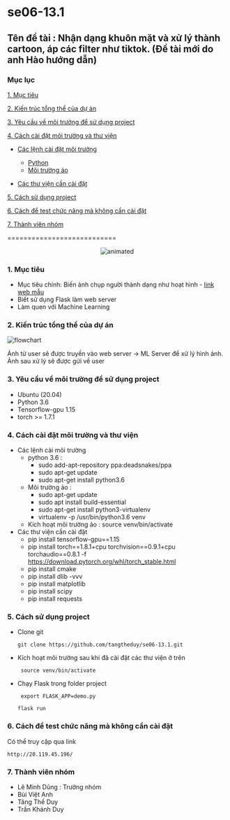 # se06-13.1
## Tên đề tài : Nhận dạng khuôn mặt và xử lý thành cartoon, áp các filter như tiktok. (Đề tài mới do anh Hào hướng dẫn)

### Mục lục
[1. Mục tiêu](#1)

[2. Kiến trúc tổng thể của dự án](#2)

[3. Yêu cầu về môi trường để sử dụng project](#3)

[4. Cách cài đặt môi trường và thư viện](#4)
- [Các lệnh cài đặt môi trường](#4.1)

  - [Python](#4.1.1)
  - [Môi trường ảo](#4.1.2)
- [Các thư viện cần cài đặt](#4.2)

[5. Cách sử dụng project](#5)

[6. Cách để test chức năng mà không cần cài đặt](#6)

[7. Thành viên nhóm](#7)

===========================

<p align="center">
  <img src="https://user-images.githubusercontent.com/58498756/150540972-2f89575d-43c4-4cff-83ce-734ac8075bea.gif" alt="animated" />
</p>

<a name="1"></a>
### 1. Mục tiêu  
* Mục tiêu chính: Biến ảnh chụp người thành dạng như hoạt hình - [link web mẫu](https://huggingface.co/spaces/akhaliq/AnimeGANv2)
* Biết sử dụng Flask làm web server
* Làm quen với Machine Learning
<a name="2"></a>
### 2. Kiến trúc tổng thể của dự án
![flowchart](https://user-images.githubusercontent.com/58498756/149651768-e0a36e45-1f80-400a-8ada-056687d46218.png)

Ảnh từ user sẽ được truyền vào web server -> ML Server để xử lý hình ảnh. Ảnh sau xử lý  sẽ được gửi về user
<a name="3"></a>
### 3. Yêu cầu về môi trường để sử dụng project
* Ubuntu (20.04)
* Python 3.6
* Tensorflow-gpu 1.15
* torch >= 1.7.1
<a name="4"></a>
### 4. Cách cài đặt môi trường và thư viện
<a name="4.1"></a>
* Các lệnh cài môi trường
<a name="4.1.1"></a>
  - python 3.6 : 
    - sudo add-apt-repository ppa:deadsnakes/ppa
    - sudo apt-get update
    - sudo apt-get install python3.6
<a name="4.1.2"></a>
  - Môi trường ảo : 
    -  sudo apt-get update
    -  sudo apt install build-essential
    -  sudo apt-get install python3-virtualenv
    - virtualenv -p /usr/bin/python3.6 venv
  - Kích hoạt môi trường ảo : source venv/bin/activate
<a name="4.2"></a>
* Các thư viện cần cài đặt
  - pip install tensorflow-gpu==1.15
  - pip install torch==1.8.1+cpu torchvision==0.9.1+cpu torchaudio==0.8.1 -f https://download.pytorch.org/whl/torch_stable.html
  - pip install cmake
  - pip install dlib -vvv
  - pip install matplotlib
  - pip install scipy
  - pip install requests
<a name="5"></a>
### 5. Cách sử dụng project
* Clone git
    ```
   git clone https://github.com/tangtheduy/se06-13.1.git
   ```
* Kích hoạt môi trường sau khi đã cài đặt các thư viện ở trên
  ```
   source venv/bin/activate
   ```
* Chạy Flask trong folder project
  ```
   export FLASK_APP=demo.py
   ```
   ```
   flask run
   ```
<a name="6"></a>
### 6. Cách để test chức năng mà không cần cài đặt
Có thể truy cập qua link
   ```
  http://20.119.45.196/
  ``` 
<a name="7"></a>
### 7. Thành viên nhóm
* Lê Minh Dũng : Trưởng nhóm
* Bùi Việt Anh
* Tăng Thế Duy
* Trần Khánh Duy
